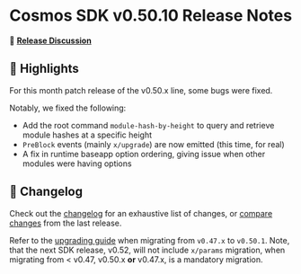 # Cosmos SDK v0.50.10 Release Notes

💬 [**Release Discussion**](https://github.com/orgs/cosmos/discussions/58)

## 🚀 Highlights

For this month patch release of the v0.50.x line, some bugs were fixed.

Notably, we fixed the following:

* Add the root command `module-hash-by-height` to query and retrieve module hashes at a specific height
* `PreBlock` events (mainly `x/upgrade`) are now emitted (this time, for real)
* A fix in runtime baseapp option ordering, giving issue when other modules were having options

## 📝 Changelog

Check out the [changelog](https://github.com/cosmos/cosmos-sdk/blob/v0.50.10/CHANGELOG.md) for an exhaustive list of changes, or [compare changes](https://github.com/cosmos/cosmos-sdk/compare/v0.50.9...v0.50.10) from the last release.

Refer to the [upgrading guide](https://github.com/cosmos/cosmos-sdk/blob/release/v0.50.x/UPGRADING.md) when migrating from `v0.47.x` to `v0.50.1`.
Note, that the next SDK release, v0.52, will not include `x/params` migration, when migrating from < v0.47, v0.50.x **or** v0.47.x, is a mandatory migration.
